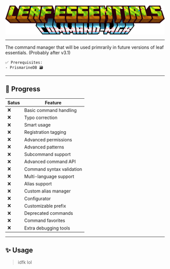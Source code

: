 <div align="center">

![alt text](leafcmd.png)

</div>

---

The command manager that will be used primrarily in future versions of leaf essentials. (Probably after v3.1)

```
✅ Prerequisites:
- PrismarineDB 🗃️
```

---

## 🌸 Progress

| Satus | Feature                                     |
| ----- | ------------------------------------------- |
| ❌    | Basic command handling                      |
| ❌    | Typo correction                             |
| ❌    | Smart usage                                 |
| ❌    | Registration tagging                        |
| ❌    | Advanced permissions                        |
| ❌    | Advanced patterns                           |
| ❌    | Subcommand support                          |
| ❌    | Advanced command API                        |
| ❌    | Command syntax validation                   |
| ❌    | Multi-language support                      |
| ❌    | Alias support                               |
| ❌    | Custom alias manager                        |
| ❌    | Configurator                                |
| ❌    | Customizable prefix                         |
| ❌    | Deprecated commands                         |
| ❌    | Command favorites                           |
| ❌    | Extra debugging tools                       |

---

## ✨ Usage

> idfk lol